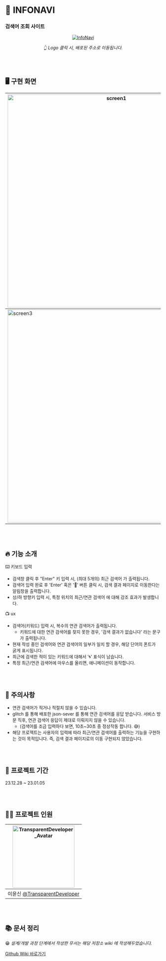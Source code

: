 # 🦋 INFONAVI 

### 검색어 조회 사이트
<div align="center">

[![InfoNavi](https://github.com/secondflow02/InfoNavi/assets/50646145/9606f890-9783-4040-9008-97599edf9d63)](https://info-navi.vercel.app/ "INFONAVI")

_👆 Logo 클릭 시, 배포된 주소로 이동됩니다._

</div>

<br/>
<br/>

## 🖥️ 구현 화면

<div align="center">

|<img width="688" alt="screen1" src="https://github.com/secondflow02/InfoNavi/assets/50646145/dcafe523-03e7-4bfd-9a11-9c52b6b230a6">   |   <img width="688" alt="screen2" src="https://github.com/secondflow02/InfoNavi/assets/50646145/9adf8254-bbc9-4acc-bfb2-eabf5925d7f3">   |
|---|---|
| <img width="688" alt="screen3" src="https://github.com/secondflow02/InfoNavi/assets/50646145/4f7158d1-bfc1-40a5-9b1f-5a00edc4c6df">   |   <img width="688" alt="screen4" src="https://github.com/secondflow02/InfoNavi/assets/50646145/d71af604-9d48-402d-873b-5bde158c0e5a">   |

</div>

<br/>
<br/>

## 🔥 기능 소개

⌨️ 키보드 입력
- 검색창 클릭 후 "Enter" 키 입력 시, (최대 5개의) 최근 검색어 가 출력됩니다.
- 검색어 입력 완료 후 'Enter' 혹은 '🔎' 버튼 클릭 시, 검색 결과 페이지로 이동한다는 알림창을 출력합니다.
- 상/하 방향키 입력 시, 특정 위치의 최근/연관 검색어 에 대해 강조 효과가 발생합니다.

📺 ux
- 검색어(키워드) 입력 시, 복수의 연관 검색어가 출력됩니다.
  - 키워드에 대한 연관 검색어를 찾지 못한 경우, '검색 결과가 없습니다' 라는 문구가 출력됩니다.
- 현재 작성 중인 검색어와 연관 검색어의 일부가 일치 할 경우, 해당 단어의 폰트가 굵게 표시됩니다.
- 최근에 검색한 적이 있는 키워드에 대해서 '🌀' 표식이 남습니다.
- 특정 최근/연관 검색어에 마우스를 올리면, 애니메이션이 동작합니다.

<br/>
<br/>

## 🚨 주의사항
- 연관 검색어가 적거나 적절치 않을 수 있습니다.
- glitch 를 통해 배포한 json-sever 를 통해 연관 검색어를 응답 받습니다. 서비스 방문 직후, 연관 검색어 응답이 제대로 이뤄지지 않을 수 있습니다.
  - (검색어를 조금 입력하다 보면, 10초~30초 중 정상작동 합니다. 😅)
- 해당 프로젝트는 사용자의 입력에 따라 최근/연관 검색어를 출력하는 기능을 구현하는 것이 목적입니다. 즉, 검색 결과 페이지로의 이동 구현되지 않았습니다.

<br/>
<br/>

## 📅 프로젝트 기간

23.12.28 ~ 23.01.05

<br/>
<br/>

## 👨‍🦲 프로젝트 인원

|<img width="200" alt="TransparentDeveloper_Avatar" src="https://avatars.githubusercontent.com/u/50646145?v=4">|
|:--------:|
| 이윤신 [@TransparentDeveloper](https://github.com/TransparentDeveloper) |

<br/>
<br/>

## 📚 문서 정리
😁 _설계/개발 과정 단계에서 작성한 무서는 해당 저장소 wiki 에 작성해두었습니다._

[Github Wiki 바로가기](https://github.com/secondflow02/InfoNavi/wiki)
